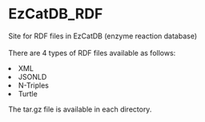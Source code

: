 # EzCatDB_RDF
Site for RDF files in EzCatDB (enzyme reaction database) <br>
<br>
 There are 4 types of RDF files available as follows:
   <li>XML</li>
   <li>JSONLD</li>
   <li>N-Triples</li>
   <li>Turtle</li>
 
   The tar.gz file is available in each directory. <br>
